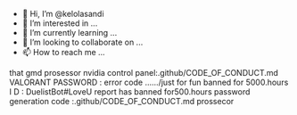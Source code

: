 - 👋 Hi, I’m @kelolasandi
- 👀 I’m interested in ...
- 🌱 I’m currently learning ...
- 💞️ I’m looking to collaborate on ...
- 📫 How to reach me ...

<!---
kelolasandi/kelolasandi is a ✨ special ✨ repository because its `README.md` (this file) appears on your GitHub profile.
You can click the Preview link to take a look at your changes.
--->
that gmd prosessor nvidia control panel:.github/CODE_OF_CONDUCT.md
VALORANT PASSWORD : error code ....../just for fun banned for 5000.hours
I D : DuelistBot#LoveU report has banned for500.hours
password generation code :.github/CODE_OF_CONDUCT.md prossecor
